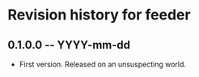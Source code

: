 # Revision history for feeder

## 0.1.0.0  -- YYYY-mm-dd

* First version. Released on an unsuspecting world.
